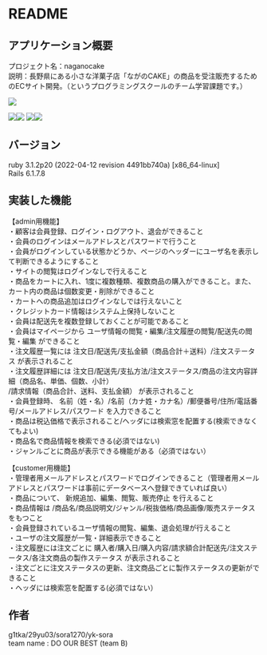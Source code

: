 # README
<!--アプリケーション名・簡潔な概要・アプリケーションＵＲＬ-->
<!--動作がわかるような画像やGif動画-->
<!--アプリケーションの詳細な説明-->
<!--使っている言語やフレームワークのバージョン-->
<!--環境構築に必要な手順-->
<!--インフラ・フロント・バックそれぞれの技術選定-->
<!--実装した機能-->
<!--設計書-->
<!--使用方法-->
<!--作者（アカウント）-->

## アプリケーション概要
  プロジェクト名：naganocake  
  説明：長野県にある小さな洋菓子店「ながのCAKE」の商品を受注販売するためのECサイト開発。（というプログラミングスクールのチーム学習課題です。）  
  
  
<img src="https://github.com/B-DO-OUR-BEST/naganocake/assets/165782083/cf3bff4f-b97f-4733-a901-e1900bc73ee8">  
  

<img src="https://img.shields.io/badge/-Amazon%20aws-232F3E.svg?logo=amazon-aws&style=plastic"><img src="https://img.shields.io/badge/-Github-181717.svg?logo=github&style=plastic">
<img src="https://img.shields.io/badge/-Ruby-CC342D.svg?logo=ruby&style=plastic"><img src="https://img.shields.io/badge/-Rails-CC0000.svg?logo=rails&style=plastic">

## バージョン
  ruby 3.1.2p20 (2022-04-12 revision 4491bb740a) [x86_64-linux]  
  Rails 6.1.7.8
  
## 実装した機能
  【admin用機能】  
  ・顧客は会員登録、ログイン・ログアウト、退会ができること  
  ・会員のログインはメールアドレスとパスワードで行うこと  
  ・会員がログインしている状態かどうか、ページのヘッダーにユーザ名を表示して判断できるようにすること  
  ・サイトの閲覧はログインなしで行えること  
  ・商品をカートに入れ、1度に複数種類、複数商品の購入ができること。また、カート内の商品は個数変更・削除ができること  
  ・カートへの商品追加はログインなしでは行えないこと  
  ・クレジットカード情報はシステム上保持しないこと  
  ・会員は配送先を複数登録しておくことが可能であること  
  ・会員はマイページから  ユーザ情報の閲覧・編集/注文履歴の閲覧/配送先の閲覧・編集  ができること  
  ・注文履歴一覧には  注文日/配送先/支払金額（商品合計＋送料）/注文ステータス  が表示されること  
  ・注文履歴詳細には  注文日/配送先/支払方法/注文ステータス/商品の注文内容詳細（商品名、単価、個数、小計）  
                      /請求情報（商品合計、送料、支払金額）  が表示されること  
  ・会員登録時、  名前（姓・名）/名前（カナ姓・カナ名）/郵便番号/住所/電話番号/メールアドレス/パスワード  を入力できること  
  ・商品は税込価格で表示されること/ヘッダには検索窓を配置する(検索できなくてもよい)  
  ・商品名で商品情報を検索できる(必須ではない)  
  ・ジャンルごとに商品が表示できる機能がある（必須ではない）  

  【customer用機能】  
  ・管理者用メールアドレスとパスワードでログインできること（管理者用メールアドレスとパスワードは事前にデータベースへ登録できていれば良い）  
  ・商品について、  新規追加、編集、閲覧、販売停止 を行えること  
  ・商品情報は  /商品名/商品説明文/ジャンル/税抜価格/商品画像/販売ステータス  をもつこと  
  ・会員登録されているユーザ情報の閲覧、編集、退会処理が行えること  
  ・ユーザの注文履歴が一覧・詳細表示できること  
  ・注文履歴には注文ごとに  購入者/購入日/購入内容/請求額合計配送先/注文ステータス/各注文商品の製作ステータス  が表示されること  
  ・注文ごとに注文ステータスの更新、注文商品ごとに製作ステータスの更新ができること  
  ・ヘッダには検索窓を配置する(必須ではない）  
  
## 作者
  g1tka/29yu03/sora1270/yk-sora  
  team name : DO OUR BEST (team B)  